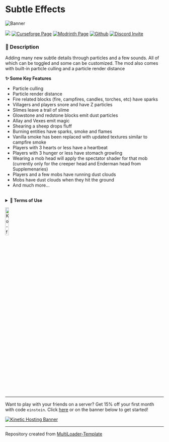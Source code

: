 # Subtle Effects

![Banner](https://imgur.com/yVBI5Qb.png)

![](https://img.shields.io/badge/Mod%20Loaders-NeoForge%20%26%20Fabric-green?style=for-the-badge)
[![Curseforge Page](https://img.shields.io/badge/Curseforge-Page-orange?style=for-the-badge&logo=curseforge "Curseforge page")](https://curseforge.com/minecraft/mc-mods/subtle-effects)
[![Modrinth Page](https://img.shields.io/badge/Modrinth-Page-1bd96a?style=for-the-badge&logo=modrinth)]()
[![Github](https://img.shields.io/badge/GitHub-Repository-blueviolet?style=for-the-badge&logo=github)](https://github.com/MincraftEinstein/SubtleEffects)
[![Discord Invite](https://img.shields.io/badge/Discord-Einstein%27s%20Lab-blue?style=for-the-badge&logo=discord)](https://discord.gg/gSsaFAvrBM)

### **📘 Description**
Adding many new subtle details through particles and a few sounds. All of which can be toggled and some can be customized. The mod also comes with built-in particle culling and a particle render distance

**✨ Some Key Features**
- Particle culling
- Particle render distance
- Fire related blocks (fire, campfires, candles, torches, etc) have sparks
- Villagers and players snore and have Z particles
- Slimes leave a trail of slime
- Glowstone and redstone blocks emit dust particles
- Allay and Vexes emit magic
- Shearing a sheep drops fluff
- Burning entities have sparks, smoke and flames
- Vanilla smoke has been replaced with updated textures similar to campfire smoke
- Players with 3 hearts or less have a heartbeat
- Players with 3 hunger or less have stomach growling
- Wearing a mob head will apply the spectator shader for that mob (currently only for the creeper head and Enderman head from Supplemenaries)
- Players and a few mobs have running dust clouds
- Mobs have dust clouds when they hit the ground
- And much more...

<br>
<details>
<summary><b>📜 Terms of Use</b></summary>

```
You may
✅ Use this mod as a reference to understand and or create something of your own, as long as it is not a copy or recreation
✅ Use this mod in modpacks with credit and one or more links to any of the project pages*
✅ Edit for personal use
✅ Use this mod for/in YouTube videos with credit and one or more links to any of the project pages*
✅ Create resource packs, data packs, and addon mods for this mod

You may not
❌ Reupload/publish this mod to any website without explicit permission from me and one or more links to any of the project pages*
❌ Redistibute edited or unedited assets** from this mod without permission from me and credit

* Project pages include CurseForge, Modrinth, Planet Minecraft, GitHub
** Assets include logos, banners, textures, models etc
```
</details>

[<img alt="Ko-fi Badge" height="15%" width="15%" src="https://storage.ko-fi.com/cdn/brandasset/kofi_bg_tag_dark.png" alt="Ko-fi badge">](https://ko-fi.com/mincrafteinstein)

---

Want to play with your friends on a server? Get 15% off your first month with code `einstein`.
Click [here](https://billing.kinetichosting.net/aff.php?aff=124) or on the banner below to get started!

[![Kinetic Hosting Banner](https://i.imgur.com/u6Fn0I0.png)](https://billing.kinetichosting.net/aff.php?aff=124)

---

Repository created from [MultiLoader-Template](https://github.com/jaredlll08/MultiLoader-Template)
